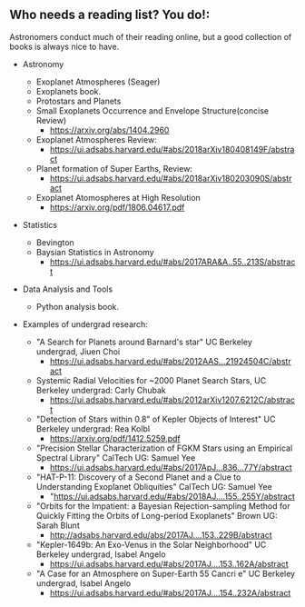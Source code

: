## Who needs a reading list? You do!:
Astronomers conduct much of their reading online, but a good collection of books is always nice to have. 

* Astronomy

  * Exoplanet Atmospheres (Seager)		
  * Exoplanets book.
  * Protostars and Planets
  * Small Exoplanets Occurrence and Envelope Structure(concise Review)
    * https://arxiv.org/abs/1404.2960
  * Exoplanet Atmospheres Review:
    * https://ui.adsabs.harvard.edu/#abs/2018arXiv180408149F/abstract
  * Planet formation of Super Earths, Review:
    * https://ui.adsabs.harvard.edu/#abs/2018arXiv180203090S/abstract
  * Exoplanet Atomospheres at High Resolution
    * https://arxiv.org/pdf/1806.04617.pdf

* Statistics

  * Bevington
  * Baysian Statistics in Astronomy
    * https://ui.adsabs.harvard.edu/#abs/2017ARA&A..55..213S/abstract

* Data Analysis and Tools

  * Python analysis book.

* Examples of undergrad research:
  * "A Search for Planets around Barnard's star" UC Berkeley undergrad, Jiuen Choi
    * https://ui.adsabs.harvard.edu/#abs/2012AAS...21924504C/abstract
  * Systemic Radial Velocities for ~2000 Planet Search Stars, UC Berkeley undergrad: Carly Chubak
    * https://ui.adsabs.harvard.edu/#abs/2012arXiv1207.6212C/abstract
  * "Detection of Stars within 0.8" of Kepler Objects of Interest" UC Berkeley undergrad: Rea Kolbl
    * https://arxiv.org/pdf/1412.5259.pdf
  * "Precision Stellar Characterization of FGKM Stars using an Empirical Spectral Library" CalTech UG: Samuel Yee
    * https://ui.adsabs.harvard.edu/#abs/2017ApJ...836...77Y/abstract
  * "HAT-P-11: Discovery of a Second Planet and a Clue to Understanding Exoplanet Obliquities" CalTech UG: Samuel Yee
    * "https://ui.adsabs.harvard.edu/#abs/2018AJ....155..255Y/abstract  
  * "Orbits for the Impatient: a Bayesian Rejection-sampling Method for Quickly Fitting the Orbits of Long-period Exoplanets" Brown UG: Sarah Blunt
    * http://adsabs.harvard.edu/abs/2017AJ....153..229B/abstract
  * "Kepler-1649b: An Exo-Venus in the Solar Neighborhood" UC Berkeley undergrad, Isabel Angelo
    * https://ui.adsabs.harvard.edu/#abs/2017AJ....153..162A/abstract
  * "A Case for an Atmosphere on Super-Earth 55 Cancri e" UC Berkeley undergrad, Isabel Angelo
    * https://ui.adsabs.harvard.edu/#abs/2017AJ....154..232A/abstract
